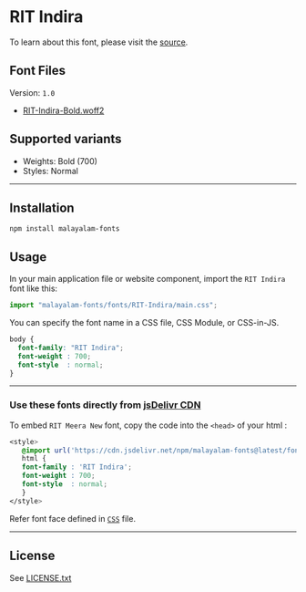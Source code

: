 # RIT Indira

To learn about this font, please visit the [source](https://gitlab.com/rit-fonts/Indira).

## Font Files

Version: `1.0`

* [RIT-Indira-Bold.woff2](RIT-Indira-Bold.woff2)

## Supported variants

* Weights: Bold (700)
* Styles: Normal

---

## Installation

```shell
npm install malayalam-fonts
```
## Usage

In your main application file or website component, import the `RIT Indira` font like this:

```javascript
import "malayalam-fonts/fonts/RIT-Indira/main.css";
```
You can specify the font name in a CSS file, CSS Module, or CSS-in-JS.

```css
body {
  font-family: "RIT Indira";
  font-weight : 700;
  font-style  : normal;
}
```
---

### Use these fonts directly from [jsDelivr CDN](https://www.jsdelivr.com/package/npm/malayalam-fonts)

To embed `RIT Meera New` font, copy the code into the `<head>` of your html :

```css
<style>
   @import url('https://cdn.jsdelivr.net/npm/malayalam-fonts@latest/fonts/RIT-Indira/main.min.css');
   html {
   font-family : 'RIT Indira';
   font-weight : 700;
   font-style  : normal;
   }
</style>
```
Refer font face defined in [`CSS`](main.css) file.

---
## License

See [LICENSE.txt](LICENSE.txt)